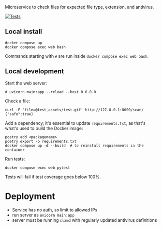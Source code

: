 Microservice to check files for expected file type, extension, and antivirus.

[![Tests](https://github.com/harvard-lil/perma-filecheck/actions/workflows/tests.yml/badge.svg)](https://github.com/harvard-lil/perma-filecheck/actions)

## Local install

    docker compose up
    docker compose exec web bash

Commands starting with `#` are run inside `docker compose exec web bash`.

## Local development

Start the web server:

    # uvicorn main:app --reload --host 0.0.0.0

Check a file:

    curl -F 'file=@test_assets/test.gif' http://127.0.0.1:8000/scan/
    {"safe":true}

Add a dependency; it's essential to update `requirements.txt`, as that's what's used to build the Docker image:

    poetry add <packagename>
    poetry export -o requirements.txt
    docker compose up -d --build  # to reinstall requirements in the container

Run tests:

    docker compose exec web pytest

Tests will fail if test coverage goes below 100%.

# Deployment

* Service has no auth, so limit to allowed IPs
* run server as `uvicorn main:app`
* server must be running `clamd` with regularly updated antivirus definitions
